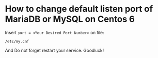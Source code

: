 # How to change default listen port of MariaDB or MySQL on Centos 6
Insert ```port = <Your Desired Port Number>``` on file:
```
/etc/my.cnf
```
And Do not forget restart your service.
Goodluck!
